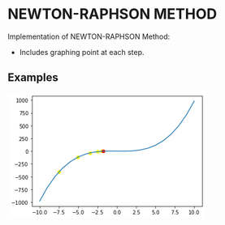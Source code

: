 # NEWTON-RAPHSON METHOD
Implementation of NEWTON-RAPHSON Method:
- Includes graphing point at each step.

## Examples
![7-Clusters_10.000-Points_50-Iterations](images/newton-raphson.png)
